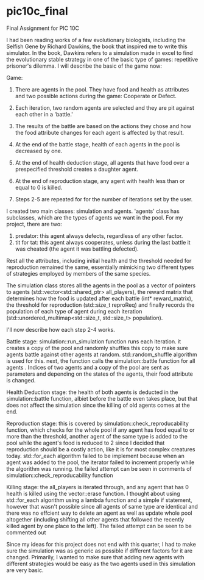 # pic10c_final
Final Assignment for PIC 10C

I had been reading works of a few evolutionary biologists, including the Selfish Gene by Richard Dawkins, the book that inspired me to write this simulator. In the book, Dawkins refers to a simulation made in excel to find the evolutionary stable strategy in one of the basic type of games: repetitive prisoner's dilemma. I will describe the basic of the game now:

Game:
1. There are agents in the pool. They have food and health as attributes and two possible actions during the game: Cooperate or Defect.

2. Each iteration, two random agents are selected and they are pit against each other in a 'battle.'

3. The results of the battle are based on the actions they chose and how the food attribute changes for each agent is affected by that result.

4. At the end of the battle stage, health of each agents in the pool is decreased by one.

3. At the end of health deduction stage, all agents that have food over a prespecified threshold creates a daughter agent.

4. At the end of reproduction stage, any agent with health less than or equal to 0 is killed.

5. Steps 2-5 are repeated for for the number of iterations set by the user.

I created two main classes: simulation and agents. 'agents' class has subclasses, which are the types of agents we want in the pool. For my project, there are two:
1. predator: this agent always defects, regardless of any other factor.
2. tit for tat: this agent always cooperates, unless during the last battle it was cheated (the agent it was battling defected).

Rest all the attributes, including initial health and the threshold needed for reproduction remained the same, essentially mimicking two different types of strategies employed by members of the same species.

The simulation class stores all the agents in the pool as a vector of pointers to agents (std::vector<std::shared_ptr<Agents>> all_players), the reward matrix that determines how the food is updated after each battle (int* reward_matrix), the threshold for reproduction (std::size_t reproReq) and finally records the population of each type of agent during each iteration (std::unordered_multimap<std::size_t, std::size_t> population).

I'll now describe how each step 2-4 works.


Battle stage: simulation::run_simulation function runs each iteration. it creates a copy of the pool and randomly shuffles this copy to make sure agents battle against other agents at random. std::random_shuffle algorithm is used for this. next, the function calls the simulation::battle function for all agents . Indices of two agents and a copy of the pool are sent as parameters and depending on the states of the agents, their food attribute is changed.

Health Deduction stage: the health of both agents is deducted in the simulation::battle function, albiet before the battle even takes place, but that does not affect the simulation since the killing of old agents comes at the end.

Reproduction stage: this is covered by simulation::check_reproducability function, which checks for the whole pool if any agent has food equal to or more than the threshold, another agent of the same type is added to the pool while the agent's food is reduced to 2 since I decided that reproduction should be a costly action, like it is for most complex creatures today. std::for_each algorithm failed to be implement because when an agent was added to the pool, the iterator failed to increment properly while the algorithm was running. the failed attempt can be seen in comments of simulation::check_reproducability function

Killing stage: the all_players is iterated through, and any agent that has 0 health is killed using the vector::erase function. I thought about using std::for_each algorithm using a lambda function and a simple if statement, however that wasn't possible since all agents of same type are identical and there was no effcient way to delete an agent as well as update whole pool altogether (including shifting all other agents that followed the recently killed agent by one place to the left). The failed attempt can be seen to be commented out


Since my ideas for this project does not end with this quarter, I had to make sure the simulation was as generic as possible if different factors for it are changed. Primarily, I wanted to make sure that adding new agents with different strategies would be easy as the two agents used in this simulation are very basic.
